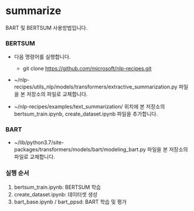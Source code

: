 # summarize
BART 및 BERTSUM 사용방법입니다.

### BERTSUM
* 다음 명령어를 실행합니다.
  * git clone https://github.com/microsoft/nlp-recipes.git

* ~/nlp-recipes/utils_nlp/models/transformers/extractive_summarization.py 파일을 본 저장소의 파일로 교체합니다.

* ~/nlp-recipes/examples/text_summarization/ 위치에 본 저장소의 bertsum_train.ipynb, create_dataset.ipynb 파일을 추가합니다.

### BART

* ~/lib/python3.7/site-packages/transformers/models/bart/modeling_bart.py 파일을 본 저장소의 파일로 교체합니다.

### 실행 순서

  1. bertsum_train.ipynb: BERTSUM 학습
  2. create_dataset.ipynb: 데이터셋 생성
  3. bart_base.ipynb / bart_ppsd: BART 학습 및 평가  
